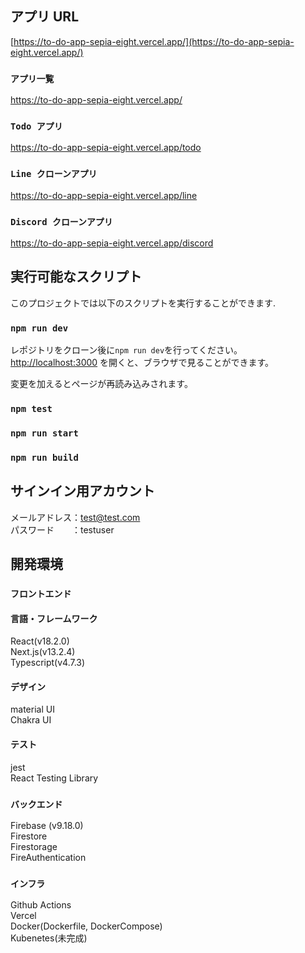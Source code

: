 ## アプリ URL
[https://to-do-app-sepia-eight.vercel.app/](https://to-do-app-sepia-eight.vercel.app/)

### `アプリ一覧`
https://to-do-app-sepia-eight.vercel.app/

### `Todo アプリ`
https://to-do-app-sepia-eight.vercel.app/todo

### `Line クローンアプリ`
https://to-do-app-sepia-eight.vercel.app/line

### `Discord クローンアプリ`
https://to-do-app-sepia-eight.vercel.app/discord

## 実行可能なスクリプト
このプロジェクトでは以下のスクリプトを実行することができます.

### `npm run dev`

レポジトリをクローン後に`npm run dev`を行ってください。  
[http://localhost:3000](http://localhost:3000) を開くと、ブラウザで見ることができます。  

変更を加えるとページが再読み込みされます。

### `npm test`

### `npm run start`

### `npm run build`

## サインイン用アカウント

メールアドレス：test@test.com  
パスワード　　：testuser

## 開発環境
### `フロントエンド`
#### 言語・フレームワーク
React(v18.2.0)  
Next.js(v13.2.4)  
Typescript(v4.7.3)  
  
#### デザイン
material UI  
Chakra UI  
  
#### テスト
jest  
React Testing Library  

### `バックエンド`
Firebase (v9.18.0)  
Firestore  
Firestorage  
FireAuthentication  
  
### `インフラ`
Github Actions  
Vercel  
Docker(Dockerfile, DockerCompose)  
Kubenetes(未完成)  
  
